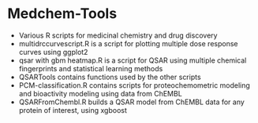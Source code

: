 # Medchem-Tools
- Various R scripts for medicinal chemistry and drug discovery
- multidrccurvescript.R is a script for plotting multiple dose response curves using ggplot2
- qsar with gbm heatmap.R is a script for QSAR using multiple chemical fingerprints and statistical learning methods
- QSARTools contains functions used by the other scripts
- PCM-classification.R contains scripts for proteochemometric modeling and bioactivity modeling using data from ChEMBL
- QSARFromChembl.R builds a QSAR model from ChEMBL data for any protein of interest, using xgboost
